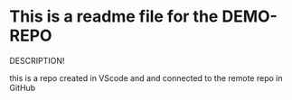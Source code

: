 # This is a readme file for the DEMO-REPO

DESCRIPTION!

this is a repo created in VScode and and connected to the remote repo in GitHub